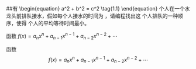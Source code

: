 ##有
\begin{equation}
a^2 + b^2 = c^2 \tag{1.1}
\end{equation}
个人在一个水龙头前排队接水，假如每个人接水的时间为
，请编程找出这
个人排队的一种顺序，使得
个人的平均等待时间最小。

函数 ${f(x)=a_nx^n+a_{n-1}x^{n-1}+a_{n-2}x^{n-2}}+\cdots$

函数 $${f(x)=a_nx^n+a_{n-1}x^{n-1}+a_{n-2}x^{n-2}}+\cdots \tag{1.1}$$
